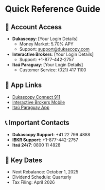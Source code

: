 # Quick Reference Guide

## 🔑 Account Access
- **Dukascopy**: [Your Login Details]
  - Money Market: 5.70% APY
  - Support: support@dukascopy.com
- **Interactive Brokers**: [Your Login Details]
  - Support: +1-877-442-2757
- **Itaú Paraguay**: [Your Login Details]
  - Customer Service: (021) 417 1100

## 📱 App Links
- [Dukascopy Connect 911](https://www.dukascopy.bank/swiss/connect/)
- [Interactive Brokers Mobile](https://www.interactivebrokers.com/mobile/)
- [Itaú Paraguay App](https://www.itau.com.py/)

## 📞 Important Contacts
- **Dukascopy Support**: +41 22 799 4888
- **IBKR Support**: +1-877-442-2757
- **Itaú 24/7**: 0800 11 4828

## 📅 Key Dates
- Next Rebalance: October 1, 2025
- Dividend Schedule: Quarterly
- Tax Filing: April 2026
